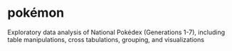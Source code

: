 # pokémon
Exploratory data analysis of National Pokédex (Generations 1-7), including table manipulations, cross tabulations, grouping, and visualizations
